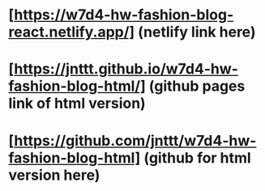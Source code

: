 # [https://w7d4-hw-fashion-blog-react.netlify.app/] (netlify link here)
# [https://jnttt.github.io/w7d4-hw-fashion-blog-html/] (github pages link of html version)
# [https://github.com/jnttt/w7d4-hw-fashion-blog-html] (github for html version here)
